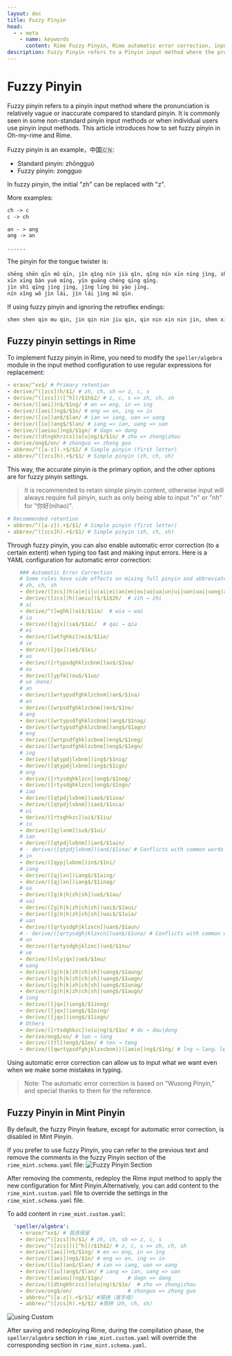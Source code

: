 ```yaml
---
layout: doc
title: Fuzzy Pinyin
head:
  - - meta
    - name: keywords
      content: Rime Fuzzy Pinyin, Rime automatic error correction, input method customization
description: Fuzzy Pinyin refers to a Pinyin input method where the pronunciation of Chinese characters is relatively unclear or inaccurate compared to standard Pinyin. It is commonly found in some non-standard Pinyin input methods or when individuals use Pinyin input methods. In Bǔhé Pinyin, Rime, how to set up Fuzzy Pinyin can be found in this tutorial.
---
```


# Fuzzy Pinyin

Fuzzy pinyin refers to a pinyin input method where the pronunciation is relatively vague or inaccurate compared to standard pinyin. It is commonly seen in some non-standard pinyin input methods or when individual users use pinyin input methods. This article introduces how to set fuzzy pinyin in Oh-my-rime and Rime.

Fuzzy pinyin is an example，中国🇨🇳:
- Standard pinyin: zhōngguó
- Fuzzy pinyin: zongguo

In fuzzy pinyin, the initial "zh" can be replaced with "z".

More examples:
```txt
ch -> c  
c -> ch

an - > ang
ang -> an

......
```

The pinyin for the tongue twister is:
```txt 
shēng shēn qīn mǔ qīn, jǐn qǐng nín jiù qǐn, qǐng nín xīn níng jìng, shēn xīn hěn yào jǐn.
xīn xīng bàn yuè míng, yín guāng chéng qīng qīng. 
jìn shì qīng jìng jìng, jǐng líng bú yào jīng.
nín xǐng wǒ jìn lái, jìn lái jìng mǔ qīn.
```

If using fuzzy pinyin and ignoring the retroflex endings:
```txt
shen shen qin mu qin, jin qin nin jiu qin, qin nin xin nin jin, shen xin hen yao jin。xin xing ban yue ming, yin guan chen qin qin。jin shi qin jin jin, jin lin bu yao jin。nin xing wo jin lai, jin lai jin mu qin。
```

## Fuzzy pinyin settings in Rime
To implement fuzzy pinyin in Rime, you need to modify the `speller/algebra` module in the input method configuration to use regular expressions for replacement:

```yaml
- erase/^xx$/ # Primary retention
- derive/^([zcs])h/$1/ # zh, ch, sh => z, c, s 
- derive/^([zcs])([^h])/$1h$2/ # z, c, s => zh, ch, sh
- derive/([aei])n$/$1ng/ # en => eng, in => ing
- derive/([aei])ng$/$1n/ # eng => en, ing => in
- derive/([iu])an$/$lan/ # ian => iang, uan => uang
- derive/([iu])ang$/$lan/ # iang => ian, uang => uan
- derive/([aeiou])ng$/$1gn/ # dagn => dang
- derive/([dtngkhrzcs])o(u|ng)$/$1o/ # zho => zhong|zhou  
- derive/ong$/on/ # zhonguo => zhong guo
- abbrev/^([a-z]).+$/$1/ # Simple pinyin (first letter)
- abbrev/^([zcs]h).+$/$1/ # Simple pinyin (zh, ch, sh)
```

This way, the accurate pinyin is the primary option, and the other options are for fuzzy pinyin settings.

> It is recommended to retain simple pinyin content, otherwise input will always require full pinyin, such as only being able to input "n" or "nh" for "你好(nihao)".
```yaml
# Recommended retention
- abbrev/^([a-z]).+$/$1/ # Simple pinyin (first letter)  
- abbrev/^([zcs]h).+$/$1/ # Simple pinyin (zh, ch, sh)
```

Through fuzzy pinyin, you can also enable automatic error correction (to a certain extent) when typing too fast and making input errors. Here is a YAML configuration for automatic error correction:

```yaml
    ### Automatic Error Correction
    # Some rules have side effects on mixing full pinyin and abbreviated pinyin, e.g., "x'ai 喜爱" being corrected to "xia 下"
    # zh, ch, sh
    - derive/([zcs])h(a|e|i|u|ai|ei|an|en|ou|uo|ua|un|ui|uan|uai|uang|ang|eng|ong)$/h$1$2/  # hzi → zhi
    - derive/([zcs])h([aeiu])$/$1$2h/  # zih → zhi
    # ai
    - derive/^([wghk])ai$/$1ia/  # wia → wai
    # ia
    - derive/([qjx])ia$/$1ai/  # qai → qia
    # ei
    - derive/([wtfghkz])ei$/$1ie/
    # ie
    - derive/([jqx])ie$/$1ei/
    # ao
    - derive/([rtypsdghklzcbnm])ao$/$1oa/
    # ou
    - derive/([ypfm])ou$/$1uo/
    # uo（none）
    # an
    - derive/([wrtypsdfghklzcbnm])an$/$1na/
    # en
    - derive/([wrpsdfghklzcbnm])en$/$1ne/
    # ang
    - derive/([wrtypsdfghklzcbnm])ang$/$1nag/
    - derive/([wrtypsdfghklzcbnm])ang$/$1agn/
    # eng
    - derive/([wrtpsdfghklzcbnm])eng$/$1neg/
    - derive/([wrtpsdfghklzcbnm])eng$/$1egn/
    # ing
    - derive/([qtypdjlxbnm])ing$/$1nig/
    - derive/([qtypdjlxbnm])ing$/$1ign/
    # ong
    - derive/([rtysdghklzcn])ong$/$1nog/
    - derive/([rtysdghklzcn])ong$/$1ogn/
    # iao
    - derive/([qtpdjlxbnm])iao$/$1ioa/
    - derive/([qtpdjlxbnm])iao$/$1oia/
    # ui
    - derive/([rtsghkzc])ui$/$1iu/
    # iu
    - derive/([qjlxnm])iu$/$1ui/
    # ian
    - derive/([qtpdjlxbnm])ian$/$1ain/
    # - derive/([qtpdjlxbnm])ian$/$1ina/ # Conflicts with common words like "李娜、蒂娜、缉拿"
    # in
    - derive/([qypjlxbnm])in$/$1ni/
    # iang
    - derive/([qjlxn])iang$/$1aing/
    - derive/([qjlxn])iang$/$1inag/
    # ua
    - derive/([g|k|h|zh|sh])ua$/$1au/
    # uai
    - derive/([g|h|k|zh|ch|sh])uai$/$1aui/
    - derive/([g|h|k|zh|ch|sh])uai$/$1uia/
    # uan
    - derive/([qrtysdghjklzxcn])uan$/$1aun/
    # - derive/([qrtysdghjklzxcn])uan$/$1una/ # Conflicts with common words like "去哪、露娜"
    # un
    - derive/([qrtysdghjklzxc])un$/$1nu/
    # ue
    - derive/([nlyjqx])ue$/$1eu/
    # uang
    - derive/([g|h|k|zh|ch|sh])uang$/$1aung/
    - derive/([g|h|k|zh|ch|sh])uang$/$1uagn/
    - derive/([g|h|k|zh|ch|sh])uang$/$1unag/
    - derive/([g|h|k|zh|ch|sh])uang$/$1augn/
    # iong
    - derive/([jqx])iong$/$1inog/
    - derive/([jqx])iong$/$1oing/
    - derive/([jqx])iong$/$1iogn/
    # Others
    - derive/([rtsdghkzc])o(u|ng)$/$1o/ # do → dou|dong
    - derive/ong$/on/ # lon → long
    - derive/([tl])eng$/$1en/ # ten → teng
    - derive/([qwrtypsdfghjklzxcbnm])([aeio])ng$/$1ng/ # lng → lang、leng、ling、long
```
Using automatic error correction can allow us to input what we want even when we make some mistakes in typing.
> Note: The automatic error correction is based on "Wusong Pinyin," and special thanks to them for the reference.

## Fuzzy Pinyin in Mint Pinyin <Badge type="tip" text="^2023.11.30" />
By default, the fuzzy Pinyin feature, except for automatic error correction, is disabled in Mint Pinyin.

If you prefer to use fuzzy Pinyin, you can refer to the previous text and remove the comments in the fuzzy Pinyin section of the `rime_mint.schema.yaml` file:
![Fuzzy Pinyin Section](/image/guide/fuzzyPinyinMintSchema.webp)

After removing the comments, redeploy the Rime input method to apply the new configuration for Mint Pinyin.Alternatively, you can add content to the `rime_mint.custom.yaml` file to override the settings in the `rime_mint.schema.yaml` file.

To add content in `rime_mint.custom.yaml`:
```yaml
  'speller/algebra':
    - erase/^xx$/ # 首选保留
    - derive/^([zcs])h/$1/ # zh, ch, sh => z, c, s
    - derive/^([zcs])([^h])/$1h$2/ # z, c, s => zh, ch, sh
    - derive/([aei])n$/$1ng/ # en => eng, in => ing
    - derive/([aei])ng$/$1n/ # eng => en, ing => in
    - derive/([iu])an$/$lan/ # ian => iang, uan => uang
    - derive/([iu])ang$/$lan/ # iang => ian, uang => uan
    - derive/([aeiou])ng$/$1gn/        # dagn => dang
    - derive/([dtngkhrzcs])o(u|ng)$/$1o/  # zho => zhong|zhou
    - derive/ong$/on/                  # zhonguo => zhong guo
    - abbrev/^([a-z]).+$/$1/ #简拼（首字母）
    - abbrev/^([zcs]h).+$/$1/ #简拼（zh, ch, sh）
```
![using Custom](/image/guide/fuzzyPinyinMintCustom.webp)

After saving and redeploying Rime, during the compilation phase, the `speller/algebra` section in `rime_mint.custom.yaml` will override the corresponding section in `rime_mint.schema.yaml`.